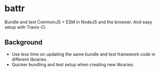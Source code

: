 # battr
Bundle and test CommonJS + ESM in NodeJS and the browser. And easy setup with Travis-CI.

## Background
* Use less time on updating the same bundle and test framework code in different libraries.
* Quicker bundling and test setup when creating new libraries.
